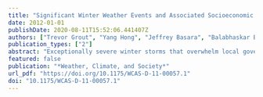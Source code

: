 ```yaml
---
title: "Significant Winter Weather Events and Associated Socioeconomic Impacts (Federal Aid Expenditures) across Oklahoma: 2000-2010"
date: 2012-01-01
publishDate: 2020-08-11T15:52:06.441407Z
authors: ["Trevor Grout", "Yang Hong", "Jeffrey Basara", "Balabhaskar Balasundaram", "Zhenyu Kong", "Satish T. S. Bukkapatnam"]
publication_types: ["2"]
abstract: "Exceptionally severe winter storms that overwhelm local government result in major disaster declarations. Each National Weather Service forecast office in the United States reports winter events for a specific group of counties, known as the county warning area. Such events are reported as blizzard, ice storm, winter storm, heavy snow, or winter weather. They are archived by the National Climatic Data Center and are published in Storm Data, a monthly periodical. Using Storm Data, all winter reports in Oklahoma from 1 November 1999 to 1 May 2010 were compiled into a database. The results of this study demonstrated that while counties in northern Oklahoma received the highest number of winter reports, when compared with climatology winter storm, heavy snow, ice storm, and blizzard storm types yielded an above-average occurrence across much of southwest and central Oklahoma over the study period.  Disaster information, obtained from the Federal Emergency Management Agency, showed that from 1 November 1999 to 1 May 2010 Oklahoma led the nation with nine winter-related federal disasters, resulting in nearly $800 million (U.S. dollars) in federal aid. High-impact events, determined by disaster declarations, were most frequent across southwest, central, and northeast Oklahoma, and southwest Oklahoma experienced a disaster nearly every third winter event. Over much of Oklahoma, ice storms were more likely to result in a disaster than winter storm, blizzard, and heavy snow events combined. Spatial distributions of federal aid showed that rural counties were most impacted by the winter weather disasters and required greater federal assistance."
featured: false
publication: "*Weather, Climate, and Society*"
url_pdf: "https://doi.org/10.1175/WCAS-D-11-00057.1"
doi: "10.1175/WCAS-D-11-00057.1"
---
```



